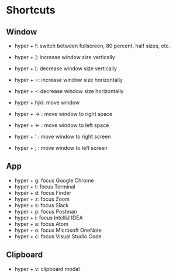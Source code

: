 # Shortcuts
## Window
- hyper + f: switch between fullscreen, 80 percent, half sizes, etc.

- hyper + ]: increase window size vertically
- hyper + [: decrease window size vertically
- hyper + =: increase window size horizontally
- hyper + -: decrease window size horizontally
- hyper + hjkl: move window

- hyper + -> : move window to right space
- hyper + <- : move window to left space
- hyper + ' : move window to right screen
- hyper + ; : move window to left screen

## App
- hyper + g: focus Google Chrome
- hyper + t: focus Terminal
- hyper + d: focus Finder
- hyper + z: focus Zoom
- hyper + s: focus Slack
- hyper + p: focus Postman
- hyper + i: focus IntelliJ IDEA
- hyper + a: focus Atom
- hyper + o: focus Microsoft OneNote
- hyper + c: focus Visual Studio Code

## Clipboard
- hyper + v: clipboard modal